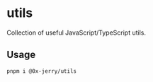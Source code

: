 # utils

Collection of useful JavaScript/TypeScript utils.

## Usage

```sh
pnpm i @0x-jerry/utils
```
